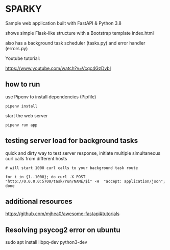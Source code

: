 # SPARKY

Sample web application built with FastAPI & Python 3.8

shows simple Flask-like structure with a Bootstrap template index.html

also has a background task scheduler (tasks.py) and error handler (errors.py)

Youtube tutorial: 

https://www.youtube.com/watch?v=Vcqc4GzDvbI

## how to run
use Pipenv to install dependencies (Pipfile)

    pipenv install

start the web server

    pipenv run app


## testing server load for background tasks
quick and dirty way to test server response, initiate multiple simultaneous curl calls from different hosts

    # will start 1000 curl calls to your background task route
    
    for i in {1..1000}; do curl -X POST "http://0.0.0.0:5700/task/run/NAME/$i" -H  "accept: application/json"; done

## additional resources

https://github.com/mjhea0/awesome-fastapi#tutorials

## Resolving psycog2 error on ubuntu
sudo apt install libpq-dev python3-dev